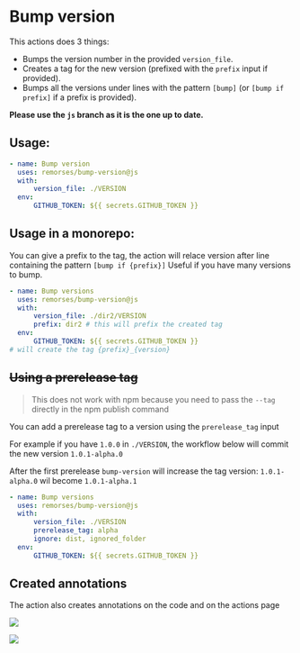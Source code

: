 # Bump version

This actions does 3 things:

-   Bumps the version number in the provided `version_file`.
-   Creates a tag for the new version (prefixed with the `prefix` input if provided).
-   Bumps all the versions under lines with the pattern `[bump]` (or `[bump if prefix]` if a prefix is provided).

**Please use the `js` branch as it is the one up to date.**

## Usage:

```yaml
- name: Bump version
  uses: remorses/bump-version@js
  with:
      version_file: ./VERSION
  env:
      GITHUB_TOKEN: ${{ secrets.GITHUB_TOKEN }}
```

## Usage in a monorepo:

You can give a prefix to the tag, the action will relace version after line containing the pattern `[bump if {prefix}]`
Useful if you have many versions to bump.

```yaml
- name: Bump versions
  uses: remorses/bump-version@js
  with:
      version_file: ./dir2/VERSION
      prefix: dir2 # this will prefix the created tag
  env:
      GITHUB_TOKEN: ${{ secrets.GITHUB_TOKEN }}
# will create the tag {prefix}_{version}
```

## ~~Using a prerelease tag~~

> This does not work with npm because you need to pass the `--tag` directly in the npm publish command

You can add a prerelease tag to a version using the `prerelease_tag` input

For example if you have `1.0.0` in `./VERSION`, the workflow below will commit the new version `1.0.1-alpha.0`

After the first prerelease `bump-version` will increase the tag version: `1.0.1-alpha.0` wil become `1.0.1-alpha.1`

```yaml
- name: Bump versions
  uses: remorses/bump-version@js
  with:
      version_file: ./VERSION
      prerelease_tag: alpha
      ignore: dist, ignored_folder
  env:
      GITHUB_TOKEN: ${{ secrets.GITHUB_TOKEN }}
```

## Created annotations

The action also creates annotations on the code and on the actions page

![](https://raw.githubusercontent.com/remorses/bump-version/js/.github/1.png)

![](https://raw.githubusercontent.com/remorses/bump-version/js/.github/2.png)
